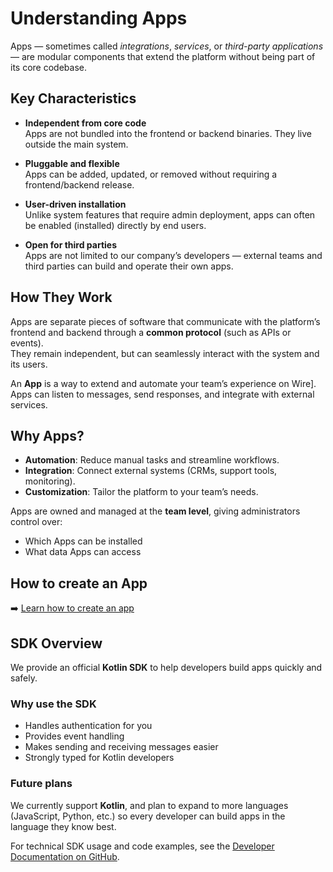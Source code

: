 # Understanding Apps

Apps — sometimes called *integrations*, *services*, or *third-party applications* — are modular components that extend the platform without being part of its core codebase.

## Key Characteristics
- **Independent from core code**  
  Apps are not bundled into the frontend or backend binaries. They live outside the main system.

- **Pluggable and flexible**  
  Apps can be added, updated, or removed without requiring a frontend/backend release.

- **User-driven installation**  
  Unlike system features that require admin deployment, apps can often be enabled (installed) directly by end users.

- **Open for third parties**  
  Apps are not limited to our company’s developers — external teams and third parties can build and operate their own apps.

## How They Work
Apps are separate pieces of software that communicate with the platform’s frontend and backend through a **common protocol** (such as APIs or events).  
They remain independent, but can seamlessly interact with the system and its users.  

An **App** is a way to extend and automate your team’s experience on Wire].
Apps can listen to messages, send responses, and integrate with external services.

## Why Apps?
- **Automation**: Reduce manual tasks and streamline workflows.
- **Integration**: Connect external systems (CRMs, support tools, monitoring).
- **Customization**: Tailor the platform to your team’s needs.

Apps are owned and managed at the **team level**, giving administrators control over:
- Which Apps can be installed
- What data Apps can access

## How to create an App
➡️ [Learn how to create an app](./creating-an-app.md)

## SDK Overview

We provide an official **Kotlin SDK** to help developers build apps quickly and safely.

### Why use the SDK
- Handles authentication for you
- Provides event handling
- Makes sending and receiving messages easier
- Strongly typed for Kotlin developers

### Future plans
We currently support **Kotlin**, and plan to expand to more languages (JavaScript, Python, etc.) so every developer can build apps in the language they know best.

For technical SDK usage and code examples, see the [Developer Documentation on GitHub](https://github.com/wireapp/wire-apps-jvm-sdk/blob/main/docs/APPLICATION.md).

